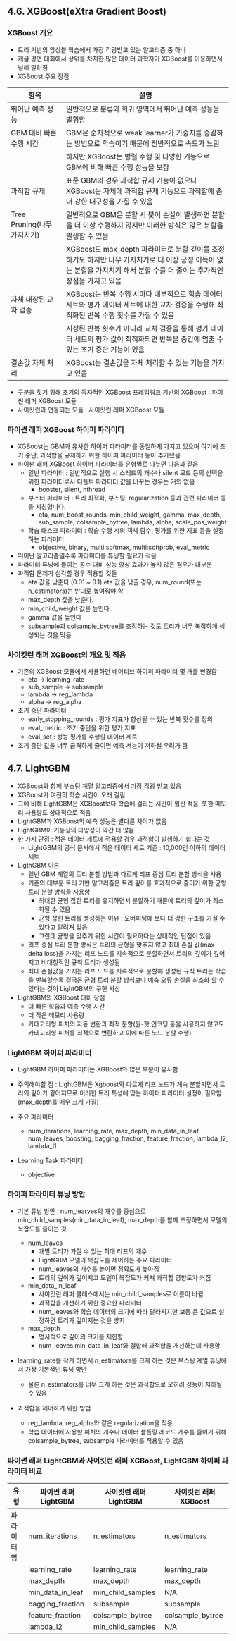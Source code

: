 ## 4.6. XGBoost(eXtra Gradient Boost)
### XGBoost 개요
 - 트리 기반의 앙상블 학습에서 가장 각광받고 있는 알고리즘 중 하나
 - 캐글 경연 대회에서 상위를 차지한 많은 데이터 과학자가 XGBoost를 이용하면서 널리 알려짐
 - XGBoost 주요 장점
 
 |항목|설명|
 |----|---|
 |뛰어난 예측 성능|일반적으로 분류와 회귀 영역에서 뛰어난 예측 성능을 발휘함|
 |GBM 대비 빠른 수행 시간|GBM은 순차적으로 weak learner가 가중치를 증감하는 방법으로 학습이기 때문에 전반적으로 속도가 느림|
 ||하지만 XGBoost는 병렬 수행 및 다양한 기능으로 GBM에 비해 빠른 수행 성능을 보장|
 |과적합 규제|표준 GBM의 경우 과적합 규제 기능이 없으나 XGBoost는 자체에 과적합 규제 기능으로 과적합에 좀 더 강한 내구성을 가질 수 있음|
 |Tree Pruning(나무 가지치기)|일반적으로 GBM은 분할 시 붖어 손실이 발생하면 분할을 더 이상 수행하지 않지만 이러한 방식은 많은 분할을 발생할 수 있음|
 ||XGBoost도 max_depth 파라미터로 분할 깊이를 조정하기도 하지만 나무 가지치기로 더 이상 긍정 이득이 없는 분할을 가지치기 해서 분할 수를 더 줄이는 추가적인 장점을 가지고 있음|
 |자체 내장된 교차 검증|XGBoost는 반복 수행 시마다 내부적으로 학습 데이터 세트와 평가 데이터 세트에 대한 교차 검증을 수행해 최적화된 반복 수행 횟수를 가질 수 있음|
 ||지정된 반복 횟수가 아니라 교차 검증을 통해 평가 데이터 세트의 평가 값이 최적화되면 반복을 중간에 멈출 수 있는 조기 중단 기능이 있음|
 |결손값 자체 처리|XGBoost는 결손값을 자체 처리할 수 있는 기능을 가지고 있음|
 
 - 구분을 짓기 위해 초기의 독자적인 XGBoost 프레임워크 기반의 XGBoost : 파이썬 래퍼 XGBoost 모듈
 - 사이킷런과 연동되는 모듈 : 사이킷런 래퍼 XGBoost 모듈
 
### 파이썬 래퍼 XGBoost 하이퍼 파라미터
  - XGBoost는 GBM과 유사한 하이퍼 파라미터를 동일하게 가지고 있으며 여기에 조기 중단, 과적합을 규제하기 위한 하이퍼 파라미터 등이 추가됐음
  - 파이썬 래퍼 XGBoost 하이퍼 파라미터를 유형별로 나누면 다음과 같음
    - 일반 파라미터 : 일반적으로 실행 시 스레드의 개수나 silent 모드 등의 선택을 위한 파라미터로서 디폴트 파라미터 값을 바꾸는 경우는 거의 없음
      - booster, silent, nthread
    - 부스터 파라미터 : 트리 최적화, 부스팅, regularization 등과 관련 파라미터 등을 지칭합니다.
      - eta, num_boost_rounds, min_child_weight, gamma, max_depth, sub_sample, colsample_bytree, lambda, alpha, scale_pos_weight
    - 학습 태스크 파라미터  : 학습 수행 시의 객체 함수, 평가를 위한 지표 등을 설정하는 파라미터
      - objective, binary, multi:softmax, multi:softprob, eval_metric
  - 뛰어난 알고리즘일수록 파라미터를 튜닝할 필요가 적음
  - 파라미터 튜닝에 들이는 공수 대비 성능 향상 효과가 높지 않은 경우가 대부분
  - 과적합 문제가 심각할 경우 적용할 것들
    - eta 값을 낮춘다 (0.01 ~ 0.1) eta 값을 낮출 경우, num_round(또는 n_estimators)는 반대로 높여줘야 함
    - max_depth 값을 낮춘다.
    - min_child_weight 값을 높인다.
    - gamma 값을 높인다
    - subsample과 colsample_bytree를 조정하는 것도 트리가 너무 복잡하게 생성되는 것을 막음
    
### 사이킷런 래퍼 XGBoost의 개요 및 적용
 - 기존의 XGBoost 모듈에서 사용하던 네이티브 하이퍼 파라미터 몇 개를 변경함
   - eta -> learning_rate
   - sub_sample -> subsample
   - lambda -> reg_lambda
   - alpha -> reg_alpha
 - 조기 중단 파라미터 
   - early_stopping_rounds : 평가 지표가 향상될 수 있는 반복 횟수를 정의
   - eval_metric : 조기 중단을 위한 평가 지표
   - eval_set : 성능 평가를 수행할 데이터 세트
 - 조기 중단 값을 너무 급격하게 줄이면 예측 서능이 저하될 우려가 큼
 

## 4.7. LightGBM
 - XGBoost와 함께 부스팅 계열 알고리즘에서 가장 각광 받고 있음
 - XGBoost가 여전히 학습 시간이 오래 걸림
 - 그에 비해 LightGBM은 XGBoost보다 학습에 걸리는 시간이 훨씬 적음, 또한 메모리 사용량도 상대적으로 적음
 - LightGBM과 XGBoost의 예측 성능은 별다른 차이가 없음
 - LightGBM이 기능상의 다양성이 약간 더 많음
 - 한 가지 단점 : 적은 데이터 세트에 적용할 경우 과적합이 발생하기 쉽다는 것
   - LightGBM의 공식 문서에서 적은 데이터 세트 기준 : 10,000건 이하의 데이터 세트
 - LigthGBM 이론
   - 일반 GBM 계열의 트리 분할 방법과 다르게 리프 중심 트리 분할 방식을 사용
   - 기존의 대부분 트리 기반 알고리즘은 트리 깊이를 효과적으로 줄이기 위한 균형 트리 분할 방식을 사용함
     - 최대한 균형 잡힌 트리를 유지하면서 분할하기 때문에 트리의 깊이가 최소화될 수 있음
     - 균형 잡힌 트리를 생성하는 이유 : 오버피팅에 보다 더 강한 구조를 가질 수 있다고 알려져 있음
     - 그런데 균형을 맞추기 위한 시간이 필요하다는 상대적인 단점이 있음
   - 리프 중심 트리 분할 방식은 트리의 균형을 맞추지 않고 최대 손실 값(max delta loss)을 가지는 리프 노드를 지속적으로 분할하면서 트리의 깊이가
     깊어지고 비대칭적인 규칙 트리가 생성됨
   - 최대 손실값을 가지는 리프 노드를 지속적으로 분할해 생성된 규칙 트리는 학습을 반복할수록 결국은 균형 트리 분할 방식보다 예측 오류 손실을
     최소화 할 수 있다는 것이 LightGBM의 구현 사상
 - LightGBM의 XGBoost 대비 장점
   - 더 빠른 학습과 예측 수행 시간
   - 더 작은 메모리 사용량
   - 카테고리형 피처의 자동 변환과 최적 분할(원-핫 인코딩 등을 사용하지 않고도 카테고리형 피처를 최적으로 변환하고 이에 따른 노드 분할 수행)
   

### LightGBM 하이퍼 파라미터
 - LightGBM 하이퍼 파라미터는 XGBoost와 많은 부분이 유사함
 - 주의해야할 점 : LightGBM은 Xgboost와 다르게 리프 노드가 계속 분할되면서 트리의 깊이가 깊어지므로 이러한 트리 특성에 맞는 하이퍼 파라미터 설정이 필요함(max_depth를 매우 크게 가짐)
 - 주요 파라미터 
   - num_iterations, learning_rate, max_depth, min_data_in_leaf, num_leaves, boosting, bagging_fraction, feature_fraction, lambda_l2, lambda_l1
 
 - Learning Task 파라미터
   - objective

### 하이퍼 파라미터 튜닝 방안
 - 기본 튜닝 방안 : num_learves의 개수를 중심으로 min_child_samples(min_data_in_leaf), max_depth를 함께 조정하면서 모델의 복잡도를 줄이는 것
   - num_leaves 
     - 개별 트리가 가질 수 있는 최대 리프의 개수
     - LightGBM 모델의 복잡도를 제어하는 주요 파라미터
     - num_leaves의 개수를 높이면 정확도가 높아짐
     - 트리의 깊이가 깊어지고 모델이 복잡도가 커져 과적합 영향도가 커짐
   - min_data_in_leaf
     - 사이킷런 래퍼 클래스에서는 min_child_samples로 이름이 바뀜
     - 과적합을 개선하기 위한 중요한 파라미터
     - num_leaves와 학습 데이터의 크기에 따라 달라지지만 보통 큰 값으로 설정하면 트리가 깊어지는 것을 방지
   - max_depth
     - 명시적으로 깊이의 크기를 제한함
     - num_leaves min_data_in_leaf와 결합해 과적합을 개선하는데 사용함
     
 - learning_rate를 작게 하면서 n_estimators를 크게 하는 것은 부스팅 계열 튜닝에서 가장 기본적인 튜닝 방안
   - 물론 n_estimators를 너무 크게 하는 것은 과적합으로 오히려 성능이 저하될 수 있음
 - 과적합을 제어하기 위한 방법
   - reg_lambda, reg_alpha와 같은 regularization을 적용
   - 학습 데이터에 사용할 피처의 개수나 데이터 샘플링 레코드 개수를 줄이기 위해 colsample_bytree, subsample 파라미터를 적용할 수 있음
   
### 파이썬 래퍼 LightGBM과 사이킷런 래퍼 XGBoost, LightGBM 하이퍼 파라미터 비교

|유형|파이썬 래퍼 LightGBM|사이킷런 래퍼 LightGBM|사이킷런 래퍼 XGBoost|
|----|-------------------|---------------------|-------------------|
|파라미터명|num_iterations|n_estimators|n_estimators|
||learning_rate|learning_rate|learning_rate|
||max_depth|max_depth|max_depth|
||min_data_in_leaf|min_child_samples|N/A|
||bagging_fraction|subsample|subsample|
||feature_fraction|colsample_bytree|colsample_bytree|
||lambda_l2|min_child_samples|N/A|
 
